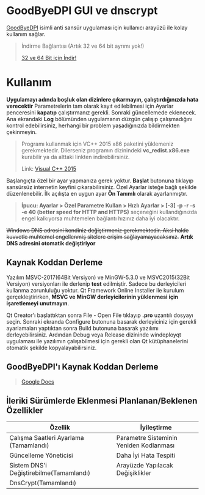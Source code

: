 # GoodByeDPI GUI ve dnscrypt

[GoodByeDPI](https://github.com/ValdikSS/GoodbyeDPI) isimli anti sansür uygulaması için kullanıcı arayüzü ile kolay kullanım sağlar.

> İndirme Bağlantısı (Artık 32 ve 64 bit ayrımı yok!)
>
>[32 ve 64 Bit için İndir!](https://github.com/cheytacllc/GUI-for-GoodbyeDPI/releases/download/1.0.8/GoodByeDPI_GUI.zip)
>


# Kullanım

**Uygulamayı adında boşluk olan dizinlere çıkarmayın, çalıştırdığınızda hata verecektir**
Parametrelerin tam olarak kayıt edilebilmesi için Ayarlar penceresini **kapatıp** çalıştırmanız gerekli. Sonraki güncellemede eklenecek. Ana ekrandaki **Log** bölümünden uygulamanın düzgün çalışıp çalışmadığını kontrol edebilirsiniz, herhangi bir problem yaşadığınızda bildirmekten çekinmeyin.

> Programı kullanmak için VC++ 2015 x86 paketini yüklemeniz gerekmektedir. Dilerseniz programın dizinindeki **vc_redist.x86.exe** kurabilir ya da alttaki linkten indirebilirsiniz.
>
> Link: [Visual C++ 2015](https://www.microsoft.com/tr-TR/download/details.aspx?id=52685)

Başlangıçta özel bir ayar yapmanıza gerek yoktur. **Başlat** butonuna tıklayıp sansürsüz internetin keyfini çıkarabilirsiniz. Özel Ayarlar isteğe bağlı şekilde düzenlenebilir. İlk açılışta en uygun ayar **Ön Tanımlı** olarak ayarlanmıştır. 

> **İpucu: Ayarlar > Özel Parametre Kullan > Hızlı Ayarlar > [-3] -p -r -s -e 40 (better speed for HTTP and HTTPS)** seçeneğini kullandığınızda engel kalkıyorsa muhtemelen bağlantı hızınız daha iyi olacaktır.

~~Windows DNS adresini kendiniz değiştirmeniz gerekmektedir. Aksi halde kuvvetle muhtemel engellenmiş sitelere erişim sağlayamayacaksınız.~~ **Artık DNS adresini otomatik değiştiriyor**

## Kaynak Koddan Derleme

Yazılım MSVC-2017(64Bit Versiyon) ve MinGW-5.3.0 ve MSVC2015(32Bit Versiyon) versiyonları ile derlenip **test** edilmiştir. Sadece bu derleyicileri kullanma zorunluluğu yoktur. Qt Framework Online Installer ile kurulum gerçekleştirirken, **MSVC ve MinGW derleyicilerinin yüklenmesi için işaretlemeyi unutmayın**.

Qt Creator'ı başlattıktan sonra File - Open File tıklayıp **.pro** uzantılı dosyayı seçin. Sonraki ekranda Configure butonuna basarak derleyiciniz için gerekli ayarlamaları yaptıktan sonra Build butonuna basarak yazılımı derleyebilirsiniz. Ardından Debug veya Release dizininde windeployqt uygulaması ile yazılımın çalışabilmesi için gerekli olan Qt kütüphanelerini otomatik şekilde kopyalayabilirsiniz.

## GoodByeDPI'ı Kaynak Koddan Derleme

> [Google Docs](https://docs.google.com/document/d/1LMGmFVu17NKItqTpJKGKXMhX58xWcCJPezddCo73e7c/edit?usp=sharing)

## İleriki Sürümlerde Eklenmesi Planlanan/Beklenen Özellikler
|Özellik| İyileştirme |
|--| --|
| Çalışma Saatleri Ayarlama (Tamamlandı) |Parametre Sisteminin Yeniden Kodlanması|
| Güncelleme Yöneticisi  |Daha İyi Hata Tespiti|
| Sistem DNS'i Değiştirebilme(Tamamlandı)|Arayüzde Yapılacak Değişiklikler |
| DnsCrypt(Tamamlandı)|  |
